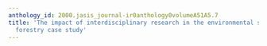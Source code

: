 ```yaml
---
anthology_id: 2000.jasis_journal-ir0anthology0volumeA51A5.7
title: 'The impact of interdisciplinary research in the environmental sciences: a
  forestry case study'
---
```

